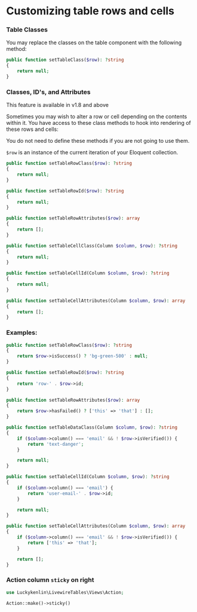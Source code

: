 # Customizing table rows and cells

### Table Classes

You may replace the classes on the table component with the following method:

```php
public function setTableClass($row): ?string
{
    return null;
}
```

### Classes, ID's, and Attributes

This feature is available in v1.8 and above

Sometimes you may wish to alter a row or cell depending on the contents within it. You have access to these class methods to hook into rendering of these rows and cells:

You do not need to define these methods if you are not going to use them.

`$row` is an instance of the current iteration of your Eloquent collection.

```php
public function setTableRowClass($row): ?string
{
    return null;
}
```

```php
public function setTableRowId($row): ?string
{
    return null;
}
```

```php
public function setTableRowAttributes($row): array
{
    return [];
}
```

```php
public function setTableCellClass(Column $column, $row): ?string
{
    return null;
}
```

```php
public function setTableCellId(Column $column, $row): ?string
{
    return null;
}
```

```php
public function setTableCellAttributes(Column $column, $row): array
{
    return [];
}
```

### Examples:

```php
public function setTableRowClass($row): ?string
{
    return $row->isSuccess() ? 'bg-green-500' : null;
}
```

```php
public function setTableRowId($row): ?string
{
    return 'row-' . $row->id;
}
```

```php
public function setTableRowAttributes($row): array
{
    return $row->hasFailed() ? ['this' => 'that'] : [];
}
```

```php
public function setTableDataClass(Column $column, $row): ?string
{
    if ($column->column() === 'email' && ! $row->isVerified()) {
        return 'text-danger';
    }

    return null;
}
```

```php
public function setTableCellId(Column $column, $row): ?string
{
    if ($column->column() === 'email') {
        return 'user-email-' . $row->id;
    }

    return null;
}
```

```php
public function setTableCellAttributes(Column $column, $row): array
{
    if ($column->column() === 'email' && ! $row->isVerified()) {
        return ['this' => 'that'];
    }

    return [];
}
```

### Action column `sticky` on right

```php
use Luckykenlin\LivewireTables\Views\Action;

Action::make()->sticky()
```
